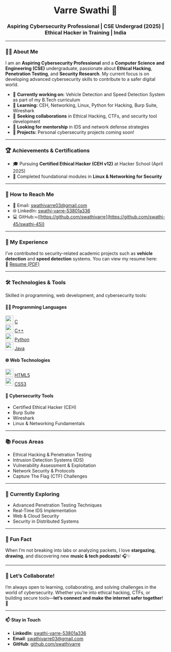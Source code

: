 <h1 align="center">Varre Swathi 👋</h1>
<h3 align="center">Aspiring Cybersecurity Professional | CSE Undergrad (2025) | Ethical Hacker in Training | India</h3>

---

### 👩‍💻 About Me
I am an **Aspiring Cybersecurity Professional** and a **Computer Science and Engineering (CSE)** undergraduate, passionate about **Ethical Hacking**, **Penetration Testing**, and **Security Research**. My current focus is on developing advanced cybersecurity skills to contribute to a safer digital world.

- 🔭 **Currently working on:** Vehicle Detection and Speed Detection System as part of my B.Tech curriculum  
- 🌱 **Learning:** CEH, Networking, Linux, Python for Hacking, Burp Suite, Wireshark  
- 👯 **Seeking collaborations** in Ethical Hacking, CTFs, and security tool development  
- 🤝 **Looking for mentorship** in IDS and network defense strategies  
- 📁 **Projects:** Personal cybersecurity projects coming soon!

---

### 🏆 Achievements & Certifications
- 🎓 Pursuing **Certified Ethical Hacker (CEH v12)** at Hacker School (April 2025)
- 🧠 Completed foundational modules in **Linux & Networking for Security**

---

### 🔗 How to Reach Me
- 📧 Email: [swathivarre03@gmail.com](mailto:swathivarre03@gmail.com)  
- 🌐 LinkedIn: [swathi-varre-53801a336](https://linkedin.com/in/swathi-varre-53801a336/)  
- 💻 GitHub:=([https://github.com/swathivarre](https://github.com/swathi-45/swathi-45))

---

### 📄 My Experience
I’ve contributed to security-related academic projects such as **vehicle detection** and **speed detection** systems. You can view my resume here:  
📄 [Resume (PDF)](https://drive.google.com/file/d/12vNoNN3fOfhutcgteVKzBrofoeCtImP1/view?usp=drive_link)

---

### 🛠️ Technologies & Tools  
Skilled in programming, web development, and cybersecurity tools:

#### 👩‍💻 Programming Languages  
<img src="https://cdn.jsdelivr.net/gh/devicons/devicon/icons/c/c-original.svg" width="25"/> [C](https://www.cprogramming.com/)  
<img src="https://cdn.jsdelivr.net/gh/devicons/devicon/icons/cplusplus/cplusplus-original.svg" width="25"/> [C++](https://www.w3schools.com/cpp/)  
<img src="https://cdn.jsdelivr.net/gh/devicons/devicon/icons/python/python-original.svg" width="25"/> [Python](https://www.python.org/)  
<img src="https://cdn.jsdelivr.net/gh/devicons/devicon/icons/java/java-original.svg" width="25"/> [Java](https://www.java.com/)

#### 🌐 Web Technologies  
<img src="https://cdn.jsdelivr.net/gh/devicons/devicon/icons/html5/html5-original.svg" width="25"/> [HTML5](https://www.w3.org/html/)  
<img src="https://cdn.jsdelivr.net/gh/devicons/devicon/icons/css3/css3-original.svg" width="25"/> [CSS3](https://www.w3schools.com/css/)

#### 🔐 Cybersecurity Tools  
- Certified Ethical Hacker (CEH)  
- Burp Suite  
- Wireshark  
- Linux & Networking Fundamentals

---

### 📚 Focus Areas
- Ethical Hacking & Penetration Testing  
- Intrusion Detection Systems (IDS)  
- Vulnerability Assessment & Exploitation  
- Network Security & Protocols  
- Capture The Flag (CTF) Challenges

---

### 🌱 Currently Exploring
- Advanced Penetration Testing Techniques  
- Real-Time IDS Implementation  
- Web & Cloud Security  
- Security in Distributed Systems  

---

### 🌌 Fun Fact
When I’m not breaking into labs or analyzing packets, I love **stargazing**, **drawing**, and discovering new **music & tech podcasts**! 🎧✨

---

### 🤝 Let’s Collaborate!
I’m always open to learning, collaborating, and solving challenges in the world of cybersecurity. Whether you’re into ethical hacking, CTFs, or building secure tools—**let’s connect and make the internet safer together**! 🔐

---

#### 📫 Stay in Touch
- **LinkedIn**: [swathi-varre-53801a336](https://linkedin.com/in/swathi-varre-53801a336)  
- **Email**: [swathivarre03@gmail.com](mailto:swathivarre03@gmail.com)  
- **GitHub**: [github.com/swathivarre](https://github.com/swathivarre)

